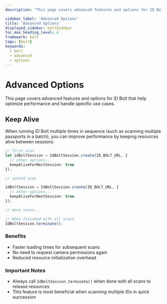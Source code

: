 ```yaml
---
description: "This page covers advanced features and options for ID Bolt that help optimize performance and handle specific use cases.                                                                                 "

sidebar_label: 'Advanced Options'
title: 'Advanced Options'
displayed_sidebar: boltSidebar
toc_max_heading_level: 4
framework: bolt
tags: [bolt]
keywords:
  - bolt
  - advanced
  - options
---
```


# Advanced Options

This page covers advanced features and options for ID Bolt that help optimize performance and handle specific use cases.

## Keep Alive

When running ID Bolt multiple times in sequence (such as scanning multiple passports in a batch), you can improve performance by keeping resources alive between sessions:

```ts
// first scan
let idBoltSession = IdBoltSession.create(ID_BOLT_URL, {
  // other options...
  keepAliveForNextSession: true
});

// second scan

idBoltSession = IdBoltSession.create(ID_BOLT_URL, {
  // other options...
  keepAliveForNextSession: true
});

// more scans...

// When finished with all scans
IdBoltSession.terminate();
```

### Benefits

- Faster loading times for subsequent scans
- No need to request camera permissions again
- Reduced resource initialization overhead

### Important Notes

- Always call `IdBoltSession.terminate()` when done with all scans to release resources
- This feature is most beneficial when scanning multiple IDs in quick succession
